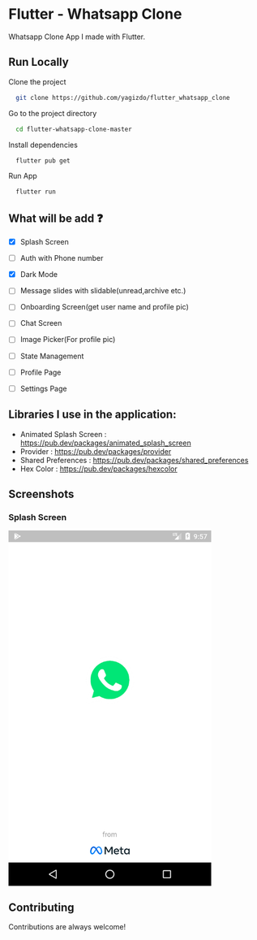 # Flutter - Whatsapp Clone

Whatsapp Clone App I made with Flutter.


## Run Locally

Clone the project

```bash
  git clone https://github.com/yagizdo/flutter_whatsapp_clone
```

Go to the project directory

```bash
  cd flutter-whatsapp-clone-master
```

Install dependencies

```bash
  flutter pub get
```

Run App

```bash
  flutter run
```


## What will be add :question:

- [x] Splash Screen
- [ ] Auth with Phone number
- [x] Dark Mode
- [ ] Message slides with slidable(unread,archive etc.)
- [ ] Onboarding Screen(get user name and profile pic)
- [ ] Chat Screen
- [ ] Image Picker(For profile pic)
- [ ] State Management
- [ ] Profile Page
- [ ] Settings Page


##  Libraries I use in the application:
- Animated Splash Screen : https://pub.dev/packages/animated_splash_screen
- Provider : https://pub.dev/packages/provider
- Shared Preferences : https://pub.dev/packages/shared_preferences
- Hex Color : https://pub.dev/packages/hexcolor

## Screenshots

### Splash Screen 
<img align="center" width="400" height="700" src="Screenshots/splash_screen.png">

## Contributing

Contributions are always welcome!
